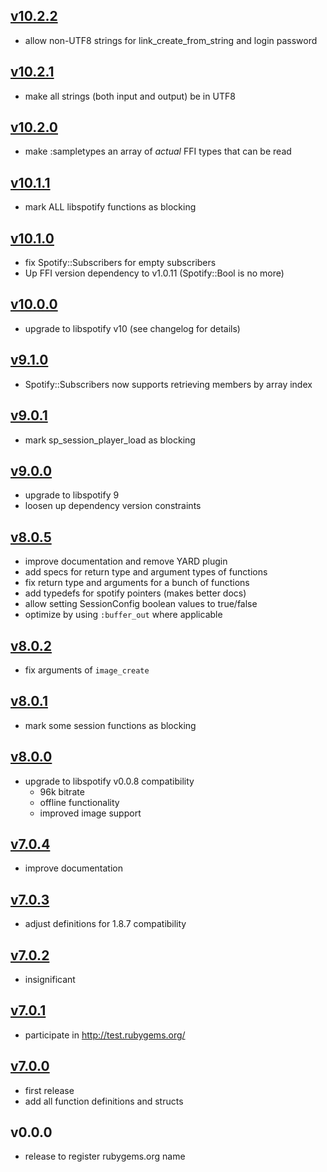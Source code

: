 [v10.2.2][]
-----------
- allow non-UTF8 strings for link_create_from_string and login password

[v10.2.1][]
-----------
- make all strings (both input and output) be in UTF8

[v10.2.0][]
-----------
- make :sampletypes an array of *actual* FFI types that can be read

[v10.1.1][]
-----------
- mark ALL libspotify functions as blocking

[v10.1.0][]
-----------
- fix Spotify::Subscribers for empty subscribers
- Up FFI version dependency to v1.0.11 (Spotify::Bool is no more)

[v10.0.0][]
-----------
- upgrade to libspotify v10 (see changelog for details)

[v9.1.0][]
----------
- Spotify::Subscribers now supports retrieving members by array index

[v9.0.1][]
----------
- mark sp_session_player_load as blocking

[v9.0.0][]
----------
- upgrade to libspotify 9
- loosen up dependency version constraints

[v8.0.5][]
----------
- improve documentation and remove YARD plugin
- add specs for return type and argument types of functions
- fix return type and arguments for a bunch of functions
- add typedefs for spotify pointers (makes better docs)
- allow setting SessionConfig boolean values to true/false
- optimize by using `:buffer_out` where applicable

[v8.0.2][]
----------
- fix arguments of `image_create`

[v8.0.1][]
----------
- mark some session functions as blocking

[v8.0.0][]
----------
- upgrade to libspotify v0.0.8 compatibility
  - 96k bitrate
  - offline functionality
  - improved image support

[v7.0.4][]
----------
- improve documentation

[v7.0.3][]
----------
- adjust definitions for 1.8.7 compatibility

[v7.0.2][]
----------
- insignificant

[v7.0.1][]
----------
- participate in http://test.rubygems.org/

[v7.0.0][]
----------
- first release
- add all function definitions and structs

v0.0.0
------
- release to register rubygems.org name

[v10.2.2]: https://github.com/Burgestrand/libspotify-ruby/compare/v10.2.1...v10.2.2
[v10.2.1]: https://github.com/Burgestrand/libspotify-ruby/compare/v10.2.0...v10.2.1
[v10.2.0]: https://github.com/Burgestrand/libspotify-ruby/compare/v10.1.1...v10.2.0
[v10.1.1]: https://github.com/Burgestrand/libspotify-ruby/compare/v10.1.0...v10.1.1
[v10.1.0]: https://github.com/Burgestrand/libspotify-ruby/compare/v10.0.0...v10.1.0
[v10.0.0]: https://github.com/Burgestrand/libspotify-ruby/compare/v9.1.0...v10.0.0
[v9.1.0]: https://github.com/Burgestrand/libspotify-ruby/compare/v9.0.1...v9.1.0
[v9.0.1]: https://github.com/Burgestrand/libspotify-ruby/compare/v9.0.0...v9.0.1
[v9.0.0]: https://github.com/Burgestrand/libspotify-ruby/compare/v8.0.5...v9.0.0
[v8.0.5]: https://github.com/Burgestrand/libspotify-ruby/compare/v8.0.2...v8.0.5
[v8.0.2]: https://github.com/Burgestrand/libspotify-ruby/compare/v8.0.1...v8.0.2
[v8.0.1]: https://github.com/Burgestrand/libspotify-ruby/compare/v8.0.0...v8.0.1
[v8.0.0]: https://github.com/Burgestrand/libspotify-ruby/compare/v7.0.4...v8.0.0
[v7.0.4]: https://github.com/Burgestrand/libspotify-ruby/compare/v7.0.3...v7.0.4
[v7.0.3]: https://github.com/Burgestrand/libspotify-ruby/compare/v7.0.2...v7.0.3
[v7.0.2]: https://github.com/Burgestrand/libspotify-ruby/compare/v7.0.1...v7.0.2
[v7.0.1]: https://github.com/Burgestrand/libspotify-ruby/compare/v7.0.0...v7.0.1
[v7.0.0]: https://github.com/Burgestrand/libspotify-ruby/compare/v0.0.0...v7.0.0
